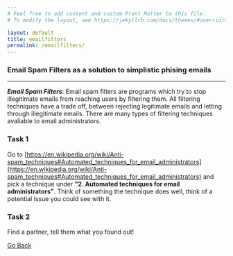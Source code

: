 ```yaml
---
# Feel free to add content and custom Front Matter to this file.
# To modify the layout, see https://jekyllrb.com/docs/themes/#overriding-theme-defaults

layout: default
title: emailfilters
permalink: /emailfilters/
---
```


### Email Spam Filters as a solution to simplistic phising emails

--- 

***Email Spam Filters***:
Email spam filters are programs which try to stop illegitimate emails from reaching users by filtering them. All filtering techniques have a trade off, between rejecting legitimate emails and letting through illegitimate emails. There are many types of filtering techniques avaliable to email administrators. 
   
### Task 1
Go to [https://en.wikipedia.org/wiki/Anti-spam_techniques#Automated_techniques_for_email_administrators](https://en.wikipedia.org/wiki/Anti-spam_techniques#Automated_techniques_for_email_administrators) and pick a technique  under **"2. Automated techniques for email administrators"**. Think of something the technique does well, think of a potential issue you could see with it.

### Task 2
Find a partner, tell them what you found out! 

[Go Back](../../CITC/)


